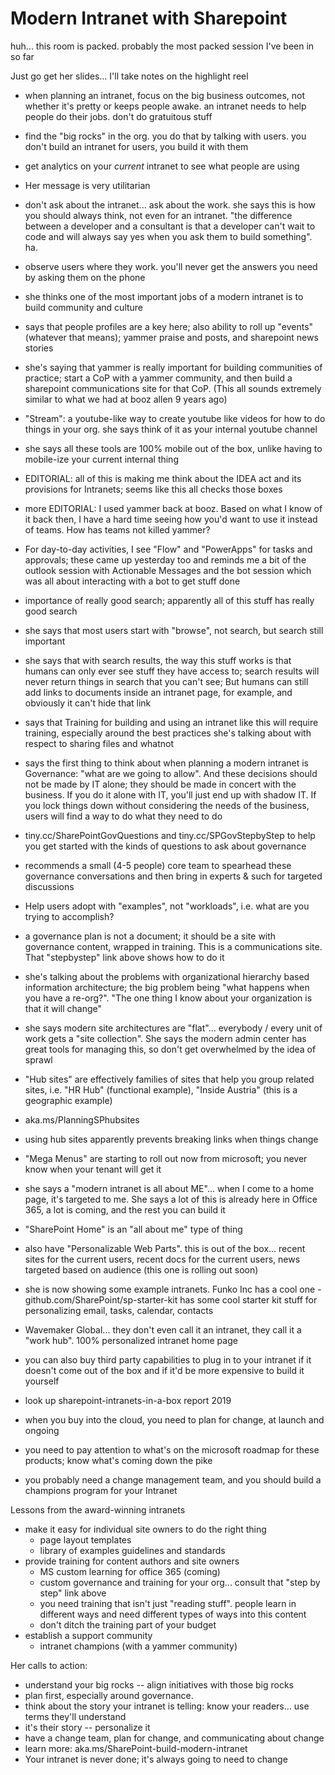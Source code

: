 # Modern Intranet with Sharepoint


huh... this room is packed. probably the most packed session I've been in so far

Just go get her slides... I'll take notes on the highlight reel

- when planning an intranet, focus on the big business outcomes, not whether it's pretty or keeps people awake. an intranet needs to help people do their jobs. don't do gratuitous stuff
- find the "big rocks" in the org. you do that by talking with users. you don't build an intranet for users, you build it with them
- get analytics on your *current* intranet to see what people are using
- Her message is very utilitarian
- don't ask about the intranet... ask about the work. she says this is how you should always think, not even for an intranet. "the difference between a developer and a consultant is that a developer can't wait to code and will always say yes when you ask them to build something". ha.
- observe users where they work. you'll never get the answers you need by asking them on the phone
- she thinks one of the most important jobs of a modern intranet is to build community and culture
- says that people profiles are a key here; also ability to roll up "events" (whatever that means); yammer praise and posts, and sharepoint news stories
- she's saying that yammer is really important for building communities of practice; start a CoP with a yammer community, and then build a sharepoint communications site for that CoP. (This all sounds extremely similar to what we had at booz allen 9 years ago)
- "Stream": a youtube-like way to create youtube like videos for how to do things in your org. she says think of it as your internal youtube channel
- she says all these tools are 100% mobile out of the box, unlike having to mobile-ize your current internal thing
- EDITORIAL: all of this is making me think about the IDEA act and its provisions for Intranets; seems like this all checks those boxes
- more EDITORIAL: I used yammer back at booz. Based on what I know of it back then, I have a hard time seeing how you'd want to use it instead of teams. How has teams not killed yammer?
- For day-to-day activities, I see "Flow" and "PowerApps" for tasks and approvals; these came up yesterday too and reminds me a bit of the outlook session with Actionable Messages and the bot session which was all about interacting with a bot to get stuff done
- importance of really good search; apparently all of this stuff has really good search
- she says that most users start with "browse", not search, but search still important
- she says that with search results, the way this stuff works is that humans can only ever see stuff they have access to; search results will never return things in search that you can't see; But humans can still add links to documents inside an intranet page, for example, and obviously it can't hide that link
- says that Training for building and using an intranet like this will require training, especially around the best practices she's talking about with respect to sharing files and whatnot
- says the first thing to think about when planning a modern intranet is Governance: "what are we going to allow". And these decisions should not be made by IT alone; they should be made in concert with the business. If you do it alone with IT, you'll just end up with shadow IT. If you lock things down without considering the needs of the business, users will find a way to do what they need to do
- tiny.cc/SharePointGovQuestions and tiny.cc/SPGovStepbyStep to help you get started with the kinds of questions to ask about governance
- recommends a small (4-5 people) core team to spearhead these governance conversations and then bring in experts & such for targeted discussions
- Help users adopt with "examples", not "workloads", i.e. what are you trying to accomplish?
- a governance plan is not a document; it should be a site with governance content, wrapped in training. This is a communications site. That "stepbystep" link above shows how to do it
- she's talking about the problems with organizational hierarchy based information architecture; the big problem being "what happens when you have a re-org?". "The one thing I know about your organization is that it will change"
- she says modern site architectures are "flat"... everybody / every unit of work gets a "site collection". She says the modern admin center has great tools for managing this, so don't get overwhelmed by the idea of sprawl
- "Hub sites" are effectively families of sites that help you group related sites, i.e. "HR Hub" (functional example), "Inside Austria" (this is a geographic example)
- aka.ms/PlanningSPhubsites
- using hub sites apparently prevents breaking links when things change
- "Mega Menus" are starting to roll out now from microsoft; you never know when your tenant will get it
- she says a "modern intranet is all about ME"... when I come to a home page, it's targeted to me. She says a lot of this is already here in Office 365, a lot is coming, and the rest you can build it
- "SharePoint Home" is an "all about me" type of thing
- also have "Personalizable Web Parts". this is out of the box... recent sites for the current users, recent docs for the current users, news targeted based on audience (this one is rolling out soon)
- she is now showing some example intranets. Funko Inc has a cool one
-github.com/SharePoint/sp-starter-kit has some cool starter kit stuff for personalizing email, tasks, calendar, contacts
- Wavemaker Global... they don't even call it an intranet, they call it a "work hub". 100% personalized intranet home page
- you can also buy third party capabilities to plug in to your intranet if it doesn't come out of the box and if it'd be more expensive to build it yourself
- look up sharepoint-intranets-in-a-box report 2019

- when you buy into the cloud, you need to plan for change, at launch and ongoing
- you need to pay attention to what's on the microsoft roadmap for these products; know what's coming down the pike
- you probably need a change management team, and you should build a champions program for your Intranet

Lessons from the award-winning intranets
- make it easy for individual site owners to do the right thing
  - page layout templates
  - library of examples guidelines and standards
- provide training for content authors and site owners
  - MS custom learning for office 365 (coming)
  - custom governance and training for your org... consult that "step by step" link above
  - you need training that isn't just "reading stuff". people learn in different ways and need different types of ways into this content
  - don't ditch the training part of your budget
- establish a support community
  - intranet champions (with a yammer community)

Her calls to action:
- understand your big rocks -- align initiatives with those big rocks
- plan first, especially around governance.
- think about the story your intranet is telling: know your readers... use terms they'll understand
- it's their story -- personalize it
- have a change team, plan for change, and communicating about change
- learn more: aka.ms/SharePoint-build-modern-intranet
- Your intranet is never done; it's always going to need to change
